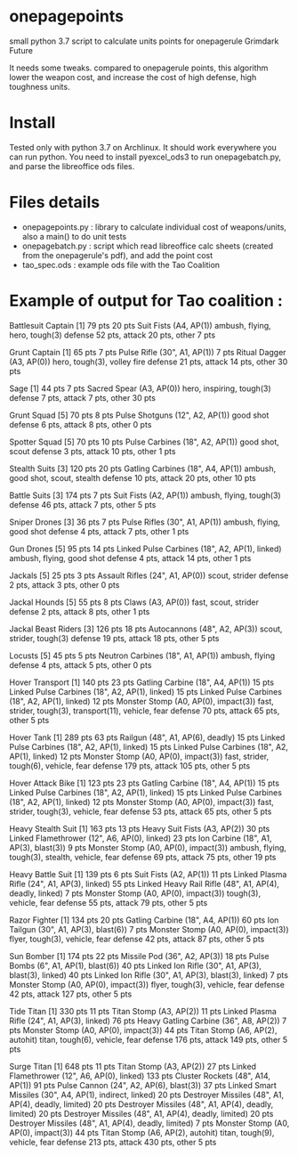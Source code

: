 # onepagepoints
small python 3.7 script to calculate units points for onepagerule Grimdark Future

It needs some tweaks. compared to onepagerule points, this algorithm lower the weapon cost, and increase the cost of high defense, high toughness units.

# Install

Tested only with python 3.7 on Archlinux. It should work everywhere you can run python.
You need to install pyexcel_ods3 to run onepagebatch.py, and parse the libreoffice ods files.

# Files details

 * onepagepoints.py : library to calculate individual cost of weapons/units, also a main() to do unit tests
 * onepagebatch.py : script which read libreoffice calc sheets (created from the onepagerule's pdf), and add the point cost
 * tao_spec.ods : example ods file with the Tao Coalition

# Example of output for Tao coalition :

Battlesuit Captain [1] 79 pts
    20 pts Suit Fists (A4, AP(1))
    ambush, flying, hero, tough(3)
    defense 52 pts, attack 20 pts, other 7 pts

Grunt Captain [1] 65 pts
    7 pts Pulse Rifle (30", A1, AP(1))
    7 pts Ritual Dagger (A3, AP(0))
    hero, tough(3), volley fire
    defense 21 pts, attack 14 pts, other 30 pts

Sage [1] 44 pts
    7 pts Sacred Spear (A3, AP(0))
    hero, inspiring, tough(3)
    defense 7 pts, attack 7 pts, other 30 pts

Grunt Squad [5] 70 pts
    8 pts Pulse Shotguns (12", A2, AP(1))
    good shot
    defense 6 pts, attack 8 pts, other 0 pts

Spotter Squad [5] 70 pts
    10 pts Pulse Carbines (18", A2, AP(1))
    good shot, scout
    defense 3 pts, attack 10 pts, other 1 pts

Stealth Suits [3] 120 pts
    20 pts Gatling Carbines (18", A4, AP(1))
    ambush, good shot, scout, stealth
    defense 10 pts, attack 20 pts, other 10 pts

Battle Suits [3] 174 pts
    7 pts Suit Fists (A2, AP(1))
    ambush, flying, tough(3)
    defense 46 pts, attack 7 pts, other 5 pts

Sniper Drones [3] 36 pts
    7 pts Pulse Rifles (30", A1, AP(1))
    ambush, flying, good shot
    defense 4 pts, attack 7 pts, other 1 pts

Gun Drones [5] 95 pts
    14 pts Linked Pulse Carbines (18", A2, AP(1), linked)
    ambush, flying, good shot
    defense 4 pts, attack 14 pts, other 1 pts

Jackals [5] 25 pts
    3 pts Assault Rifles (24", A1, AP(0))
    scout, strider
    defense 2 pts, attack 3 pts, other 0 pts

Jackal Hounds [5] 55 pts
    8 pts Claws (A3, AP(0))
    fast, scout, strider
    defense 2 pts, attack 8 pts, other 1 pts

Jackal Beast Riders [3] 126 pts
    18 pts Autocannons (48", A2, AP(3))
    scout, strider, tough(3)
    defense 19 pts, attack 18 pts, other 5 pts

Locusts [5] 45 pts
    5 pts Neutron Carbines (18", A1, AP(1))
    ambush, flying
    defense 4 pts, attack 5 pts, other 0 pts

Hover Transport [1] 140 pts
    23 pts Gatling Carbine (18", A4, AP(1))
    15 pts Linked Pulse Carbines (18", A2, AP(1), linked)
    15 pts Linked Pulse Carbines (18", A2, AP(1), linked)
    12 pts Monster Stomp (A0, AP(0), impact(3))
    fast, strider, tough(3), transport(11), vehicle, fear
    defense 70 pts, attack 65 pts, other 5 pts

Hover Tank [1] 289 pts
    63 pts Railgun (48", A1, AP(6), deadly)
    15 pts Linked Pulse Carbines (18", A2, AP(1), linked)
    15 pts Linked Pulse Carbines (18", A2, AP(1), linked)
    12 pts Monster Stomp (A0, AP(0), impact(3))
    fast, strider, tough(6), vehicle, fear
    defense 179 pts, attack 105 pts, other 5 pts

Hover Attack Bike [1] 123 pts
    23 pts Gatling Carbine (18", A4, AP(1))
    15 pts Linked Pulse Carbines (18", A2, AP(1), linked)
    15 pts Linked Pulse Carbines (18", A2, AP(1), linked)
    12 pts Monster Stomp (A0, AP(0), impact(3))
    fast, strider, tough(3), vehicle, fear
    defense 53 pts, attack 65 pts, other 5 pts

Heavy Stealth Suit [1] 163 pts
    13 pts Heavy Suit Fists (A3, AP(2))
    30 pts Linked Flamethrower (12", A6, AP(0), linked)
    23 pts Ion Carbine (18", A1, AP(3), blast(3))
    9 pts Monster Stomp (A0, AP(0), impact(3))
    ambush, flying, tough(3), stealth, vehicle, fear
    defense 69 pts, attack 75 pts, other 19 pts

Heavy Battle Suit [1] 139 pts
    6 pts Suit Fists (A2, AP(1))
    11 pts Linked Plasma Rifle (24", A1, AP(3), linked)
    55 pts Linked Heavy Rail Rifle (48", A1, AP(4), deadly, linked)
    7 pts Monster Stomp (A0, AP(0), impact(3))
    tough(3), vehicle, fear
    defense 55 pts, attack 79 pts, other 5 pts

Razor Fighter [1] 134 pts
    20 pts Gatling Carbine (18", A4, AP(1))
    60 pts Ion Tailgun (30", A1, AP(3), blast(6))
    7 pts Monster Stomp (A0, AP(0), impact(3))
    flyer, tough(3), vehicle, fear
    defense 42 pts, attack 87 pts, other 5 pts

Sun Bomber [1] 174 pts
    22 pts Missile Pod (36", A2, AP(3))
    18 pts Pulse Bombs (6", A1, AP(1), blast(6))
    40 pts Linked Ion Rifle (30", A1, AP(3), blast(3), linked)
    40 pts Linked Ion Rifle (30", A1, AP(3), blast(3), linked)
    7 pts Monster Stomp (A0, AP(0), impact(3))
    flyer, tough(3), vehicle, fear
    defense 42 pts, attack 127 pts, other 5 pts

Tide Titan [1] 330 pts
    11 pts Titan Stomp (A3, AP(2))
    11 pts Linked Plasma Rifle (24", A1, AP(3), linked)
    76 pts Heavy Gatling Carbine (36", A8, AP(2))
    7 pts Monster Stomp (A0, AP(0), impact(3))
    44 pts Titan Stomp (A6, AP(2), autohit)
    titan, tough(6), vehicle, fear
    defense 176 pts, attack 149 pts, other 5 pts

Surge Titan [1] 648 pts
    11 pts Titan Stomp (A3, AP(2))
    27 pts Linked Flamethrower (12", A6, AP(0), linked)
    133 pts Cluster Rockets (48", A14, AP(1))
    91 pts Pulse Cannon (24", A2, AP(6), blast(3))
    37 pts Linked Smart Missiles (30", A4, AP(1), indirect, linked)
    20 pts Destroyer Missiles (48", A1, AP(4), deadly, limited)
    20 pts Destroyer Missiles (48", A1, AP(4), deadly, limited)
    20 pts Destroyer Missiles (48", A1, AP(4), deadly, limited)
    20 pts Destroyer Missiles (48", A1, AP(4), deadly, limited)
    7 pts Monster Stomp (A0, AP(0), impact(3))
    44 pts Titan Stomp (A6, AP(2), autohit)
    titan, tough(9), vehicle, fear
    defense 213 pts, attack 430 pts, other 5 pts
